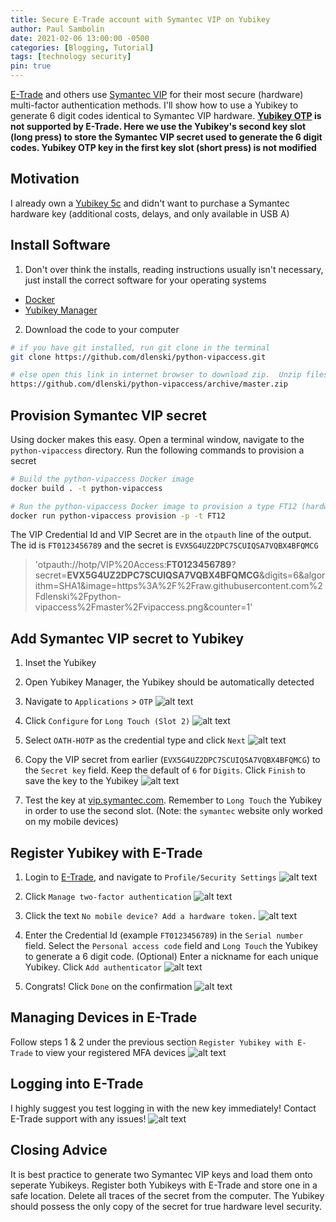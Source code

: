 ```yaml
---
title: Secure E-Trade account with Symantec VIP on Yubikey
author: Paul Sambolin
date: 2021-02-06 13:00:00 -0500
categories: [Blogging, Tutorial]
tags: [technology security]
pin: true
---
```


[E-Trade](https://us.etrade.com/) and others use [Symantec VIP](https://vip.symantec.com/) for their most secure (hardware) multi-factor authentication methods. I'll show how to use a Yubikey to generate 6 digit codes identical to Symantec VIP hardware.  **[Yubikey OTP](https://developers.yubico.com/OTP/) is not supported by E-Trade.  Here we use the Yubikey's second key slot (long press) to store the Symantec VIP secret used to generate the 6 digit codes.  Yubikey OTP key in the first key slot (short press) is not modified**

## Motivation
I already own a [Yubikey 5c](https://www.yubico.com/product/yubikey-5c/) and didn't want to purchase a Symantec hardware key (additional costs, delays, and only available in USB A)

## Install Software
1. Don't over think the installs, reading instructions usually isn't necessary, just install the correct software for your operating systems
  - [Docker](https://docs.docker.com/get-docker/)
  - [Yubikey Manager](https://www.yubico.com/products/services-software/download/yubikey-manager/)

2. Download the code to your computer

```bash
# if you have git installed, run git clone in the terminal
git clone https://github.com/dlenski/python-vipaccess.git

# else open this link in internet browser to download zip.  Unzip files
https://github.com/dlenski/python-vipaccess/archive/master.zip
```

## Provision Symantec VIP secret
Using docker makes this easy.  Open a terminal window, navigate to the `python-vipaccess` directory.  Run the following commands to provision a secret

```bash
# Build the python-vipaccess Docker image
docker build . -t python-vipaccess

# Run the python-vipaccess Docker image to provision a type FT12 (hardware) type secret
docker run python-vipaccess provision -p -t FT12
```

The VIP Credential Id and VIP Secret are in the `otpauth` line of the output.  The id is `FT0123456789` and the secret is `EVX5G4UZ2DPC7SCUIQSA7VQBX4BFQMCG`
> 'otpauth://hotp/VIP%20Access:**FT0123456789**?secret=**EVX5G4UZ2DPC7SCUIQSA7VQBX4BFQMCG**&digits=6&algorithm=SHA1&image=https%3A%2F%2Fraw.githubusercontent.com%2Fdlenski%2Fpython-vipaccess%2Fmaster%2Fvipaccess.png&counter=1'

## Add Symantec VIP secret to Yubikey
1. Inset the Yubikey
2. Open Yubikey Manager, the Yubikey should be automatically detected
3. Navigate to `Applications` > `OTP`
![alt text](/assets/img/posts/2021-02-06-symantec-vip/Yubikey-01.png "Yubikey-home")

4. Click `Configure` for `Long Touch (Slot 2)`
![alt text](/assets/img/posts/2021-02-06-symantec-vip/Yubikey-02.png "Yubikey-slots")

5. Select `OATH-HOTP` as the credential type and click `Next`
![alt text](/assets/img/posts/2021-02-06-symantec-vip/Yubikey-03.png "Yubikey-type")

6. Copy the VIP secret from earlier (`EVX5G4UZ2DPC7SCUIQSA7VQBX4BFQMCG`) to the `Secret key` field.  Keep the default of `6` for `Digits`.  Click `Finish` to save the key to the Yubikey
![alt text](/assets/img/posts/2021-02-06-symantec-vip/Yubikey-04.png "Yubikey-secret")

7. Test the key at [vip.symantec.com](https://vip.symantec.com/).  Remember to `Long Touch` the Yubikey in order to use the second slot.  (Note: the `symantec` website only worked on my mobile devices)


## Register Yubikey with E-Trade
1. Login to [E-Trade](https://us.etrade.com/), and navigate to `Profile/Security Settings`
![alt text](/assets/img/posts/2021-02-06-symantec-vip/ETrade-01.png "Etrade-settings")

2. Click `Manage two-factor authentication`
![alt text](/assets/img/posts/2021-02-06-symantec-vip/ETrade-02.png "Etrade-mfa")

3. Click the text `No mobile device? Add a hardware token.` 
![alt text](/assets/img/posts/2021-02-06-symantec-vip/ETrade-03.png "Etrade-devices")

4. Enter the Credential Id (example `FT0123456789`) in the `Serial number` field.  Select the `Personal access code` field and `Long Touch` the Yubikey to generate a 6 digit code.  (Optional) Enter a nickname for each unique Yubikey.  Click `Add authenticator`
![alt text](/assets/img/posts/2021-02-06-symantec-vip/ETrade-04.png "Etrade-token")

5. Congrats! Click `Done` on the confirmation
![alt text](/assets/img/posts/2021-02-06-symantec-vip/ETrade-05.png "Etrade-done")

## Managing Devices in E-Trade
Follow steps 1 & 2 under the previous section `Register Yubikey with E-Trade` to view your registered MFA devices
![alt text](/assets/img/posts/2021-02-06-symantec-vip/ETrade-06.png "Etrade-manage")

## Logging into E-Trade
I highly suggest you test logging in with the new key immediately!  Contact E-Trade support with any issues!
![alt text](/assets/img/posts/2021-02-06-symantec-vip/ETrade-07.png "Etrade-login")

## Closing Advice
It is best practice to generate two Symantec VIP keys and load them onto seperate Yubikeys.  Register both Yubikeys with E-Trade and store one in a safe location.  Delete all traces of the secret from the computer.  The Yubikey should possess the only copy of the secret for true hardware level security.
